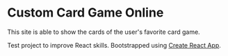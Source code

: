 # Custom Card Game Online

This site is able to show the cards of the user's favorite card game.

Test project to improve React skills. Bootstrapped using [Create React App](https://github.com/facebook/create-react-app).